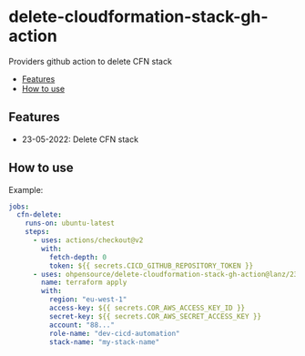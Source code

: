 # delete-cloudformation-stack-gh-action

Providers github action to delete CFN stack

- [Features](#features)
- [How to use](#how-to-use)

## Features

- 23-05-2022: Delete CFN stack

## How to use

Example:

```yaml
jobs:
  cfn-delete:
    runs-on: ubuntu-latest
    steps:
      - uses: actions/checkout@v2
        with:
          fetch-depth: 0
          token: ${{ secrets.CICD_GITHUB_REPOSITORY_TOKEN }}
      - uses: ohpensource/delete-cloudformation-stack-gh-action@lanz/2307
        name: terraform apply
        with:
          region: "eu-west-1"
          access-key: ${{ secrets.COR_AWS_ACCESS_KEY_ID }}
          secret-key: ${{ secrets.COR_AWS_SECRET_ACCESS_KEY }}
          account: "88..."
          role-name: "dev-cicd-automation"
          stack-name: "my-stack-name"
```
